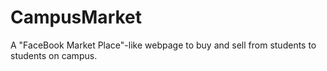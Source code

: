 # CampusMarket
A "FaceBook Market Place"-like webpage to buy and sell from students to students on campus.
